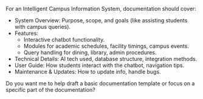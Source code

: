 For an Intelligent Campus Information System, documentation should cover:
- System Overview: Purpose, scope, and goals (like assisting students with campus queries).
- Features:
    - Interactive chatbot functionality.
    - Modules for academic schedules, facility timings, campus events.
    - Query handling for dining, library, admin procedures.
- Technical Details: AI tech used, database structure, integration methods.
- User Guide: How students interact with the chatbot, navigation tips.
- Maintenance & Updates: How to update info, handle bugs.

Do you want me to help draft a basic documentation template or focus on a specific part of the documentation?
